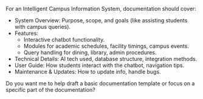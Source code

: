 For an Intelligent Campus Information System, documentation should cover:
- System Overview: Purpose, scope, and goals (like assisting students with campus queries).
- Features:
    - Interactive chatbot functionality.
    - Modules for academic schedules, facility timings, campus events.
    - Query handling for dining, library, admin procedures.
- Technical Details: AI tech used, database structure, integration methods.
- User Guide: How students interact with the chatbot, navigation tips.
- Maintenance & Updates: How to update info, handle bugs.

Do you want me to help draft a basic documentation template or focus on a specific part of the documentation?
